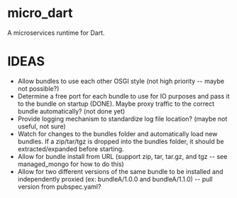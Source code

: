 # micro_dart

A microservices runtime for Dart.

IDEAS
=======
* Allow bundles to use each other OSGI style (not high priority -- maybe not possible?)
* Determine a free port for each bundle to use for IO purposes and pass it to the bundle on startup (DONE).  Maybe proxy traffic to the correct bundle automatically? (not done yet)
* Provide logging mechanism to standardize log file location?  (maybe not useful, not sure)
* Watch for changes to the bundles folder and automatically load new bundles.  If a zip/tar/tgz is dropped into the bundles folder, it should be extracted/expanded before starting.
* Allow for bundle install from URL (support zip, tar, tar.gz, and tgz -- see managed_mongo for how to do this)
* Allow for two different versions of the same bundle to be installed and independently proxied (ex: bundleA/1.0.0 and bundleA/1.1.0) -- pull version from pubspec.yaml?
